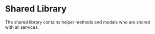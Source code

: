 # Shared Library
The shared library contains helper methods and modals who are shared with all services.